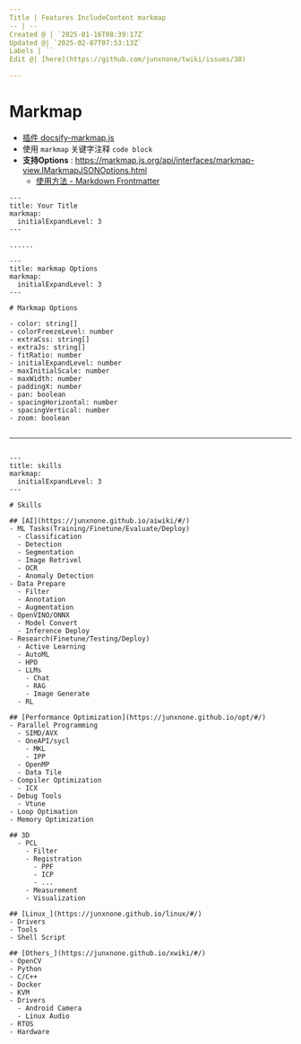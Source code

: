 ```yaml
---
Title | Features IncludeContent markmap
-- | --
Created @ | `2025-01-16T08:39:17Z`
Updated @| `2025-02-07T07:53:13Z`
Labels | ``
Edit @| [here](https://github.com/junxnone/twiki/issues/38)

---
```

# Markmap
- [插件 docsify-markmap.js](https://github.com/rcqed/docsify-markmap.js)
- 使用 `markmap` 关键字注释 `code block`
- **支持Options** : https://markmap.js.org/api/interfaces/markmap-view.IMarkmapJSONOptions.html
  - [使用方法 - Markdown Frontmatter](https://markmap.js.org/docs/json-options#markdown-frontmatter)


```
---
title: Your Title
markmap:
  initialExpandLevel: 3
---

......

```



```markmap
---
title: markmap Options
markmap:
  initialExpandLevel: 3
---

# Markmap Options

- color: string[]
- colorFreezeLevel: number
- extraCss: string[]
- extraJs: string[]
- fitRatio: number
- initialExpandLevel: number
- maxInitialScale: number
- maxWidth: number
- paddingX: number
- pan: boolean
- spacingHorizontal: number
- spacingVertical: number
- zoom: boolean


```

------

```markmap

---
title: skills
markmap:
  initialExpandLevel: 3
---

# Skills

## [AI](https://junxnone.github.io/aiwiki/#/)
- ML Tasks(Training/Finetune/Evaluate/Deploy)
  - Classification
  - Detection
  - Segmentation
  - Image Retrivel
  - OCR
  - Anomaly Detection
- Data Prepare
  - Filter
  - Annotation
  - Augmentation
- OpenVINO/ONNX
  - Model Convert
  - Inference Deploy
- Research(Finetune/Testing/Deploy)
  - Active Learning
  - AutoML
  - HPO
  - LLMs
    - Chat
    - RAG
    - Image Generate
  - RL

## [Performance Optimization](https://junxnone.github.io/opt/#/)
- Parallel Programming
  - SIMD/AVX
  - OneAPI/sycl
    - MKL
    - IPP
  - OpenMP
  - Data Tile
- Compiler Optimization
  - ICX
- Debug Tools
  - Vtune
- Loop Optimation
- Memory Optimization

## 3D
  - PCL
    - Filter
    - Registration
      - PPF
      - ICP
      - ...
    - Measurement
    - Visualization

## [Linux_](https://junxnone.github.io/linux/#/)
- Drivers
- Tools
- Shell Script

## [Others_](https://junxnone.github.io/xwiki/#/)
- OpenCV
- Python
- C/C++
- Docker
- KVM
- Drivers
  - Android Camera
  - Linux Audio
- RTOS
- Hardware
```
